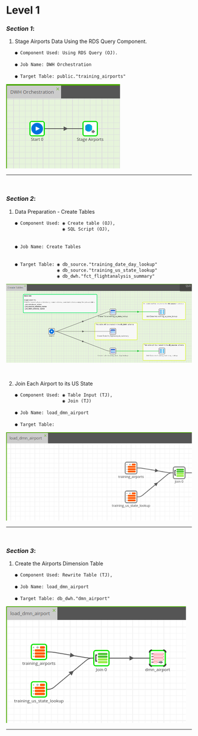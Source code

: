 # Level 1

### _Section 1_:

1. Stage Airports Data Using the RDS Query Component.
   

       ● Component Used: Using RDS Query (OJ). 

       ● Job Name: DWH Orchestration  

       ● Target Table: public."training_airports"

![img.png](img.png)

---
<br>

### _Section 2_:

1. Data Preparation - Create Tables


       ● Component Used: ◉ Create table (OJ), 
                         ◉ SQL Script (OJ), 


       ● Job Name: Create Tables


       ● Target Table: ◉ db_source."training_date_day_lookup"
                       ◉ db_source."training_us_state_lookup"
                       ◉ db_dwh."fct_flightanalysis_summary"


![img_1.png](img_1.png)

<br>

2. Join Each Airport to its US State


       ● Component Used: ◉ Table Input (TJ), 
                         ◉ Join (TJ)  

       ● Job Name: load_dmn_airport 

       ● Target Table:

![img_2.png](img_2.png)

---
<br>

### _Section 3_:

1. Create the Airports Dimension Table


       ● Component Used: Rewrite Table (TJ), 

       ● Job Name: load_dmn_airport 

       ● Target Table: db_dwh."dmn_airport"

![img_3.png](img_3.png)

---
<br>
